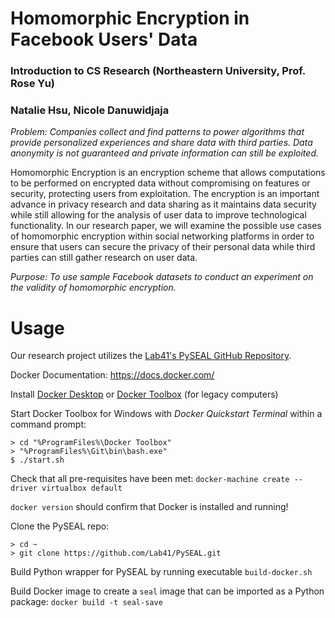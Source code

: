 # Homomorphic Encryption in Facebook Users' Data
### Introduction to CS Research (Northeastern University, Prof. Rose Yu)
### Natalie Hsu, Nicole Danuwidjaja

*Problem: Companies collect and find patterns to power algorithms that provide personalized experiences and share data with third parties. Data anonymity is not guaranteed and private information can still be exploited.*

Homomorphic Encryption is an encryption scheme that allows computations to be performed on encrypted data without compromising on features or security, protecting users from exploitation. The encryption is an important advance in privacy research and data sharing as it maintains data security while still allowing for the analysis of user data to improve technological functionality. In our research paper, we will examine the possible use cases of homomorphic encryption within social networking platforms in order to ensure that users can secure the privacy of their personal data while third parties can still gather research on user data.

*Purpose: To use sample Facebook datasets to conduct an experiment on the validity of homomorphic encryption.*

# Usage
Our research project utilizes the [Lab41's PySEAL GitHub Repository](https://github.com/Lab41/PySEAL/).

Docker Documentation: https://docs.docker.com/

Install [Docker Desktop](https://docs.docker.com/toolbox/toolbox_install_windows/) or [Docker Toolbox](https://docs.docker.com/toolbox/toolbox_install_windows/) (for legacy computers)

Start Docker Toolbox for Windows with *Docker Quickstart Terminal* within a command prompt:
```
> cd "%ProgramFiles%\Docker Toolbox"
> "%ProgramFiles%\Git\bin\bash.exe"
$ ./start.sh
```

Check that all pre-requisites have been met: `docker-machine create --driver virtualbox default`

`docker version` should confirm that Docker is installed and running!

Clone the PySEAL repo:
```
> cd ~
> git clone https://github.com/Lab41/PySEAL.git
```

Build Python wrapper for PySEAL by running executable `build-docker.sh`

Build Docker image to create a `seal` image that can be imported as a Python package: `docker build -t seal-save`

